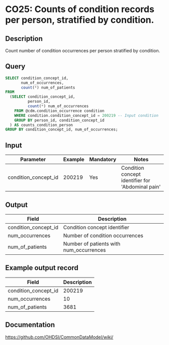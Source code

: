 <!---
Group:condition occurrence
Name:CO25 Counts of condition records per person, stratified by condition.
Author:Patrick Ryan
CDM Version: 5.3
-->

# CO25: Counts of condition records per person, stratified by condition.

## Description
Count number of condition occurrences per person stratified by condition.

## Query
```sql
SELECT condition_concept_id, 
       num_of_occurrences,
       count(*) num_of_patients
FROM 
  (SELECT condition_concept_id, 
          person_id, 
          count(*) num_of_occurrences
    FROM @cdm.condition_occurrence condition
    WHERE condition.condition_concept_id = 200219 -- Input condition
    GROUP BY person_id, condition_concept_id
  ) AS counts_condition_person
GROUP BY condition_concept_id, num_of_occurrences;
```

## Input

| Parameter |  Example |  Mandatory |  Notes |
| --- | --- | --- | --- |
| condition_concept_id | 200219 | Yes | Condition concept identifier for 'Abdominal pain' |

## Output

|  Field |  Description |
| --- | --- |
| condition_concept_id | Condition concept identifier |
| num_occurrences | Number of condition occurrences |
| num_of_patients | Number of patients with num_occurrences |

## Example output record

|  Field |  Description |
| --- | --- |
| condition_concept_id |  200219 |
| num_occurrences |  10 |
| num_of_patients |  3681 |



## Documentation
https://github.com/OHDSI/CommonDataModel/wiki/

